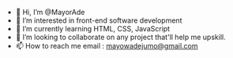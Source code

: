 - 👋 Hi, I’m @MayorAde
- 👀 I’m interested in front-end software development
- 🌱 I’m currently learning HTML, CSS, JavaScript
- 💞️ I’m looking to collaborate on any project that'll help me upskill.
- 📫 How to reach me email : mayowadejumo@gmail.com 

<!---
MayorAde/MayorAde is a ✨ special ✨ repository because its `README.md` (this file) appears on your GitHub profile.
You can click the Preview link to take a look at your changes.
--->
